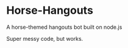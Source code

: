 Horse-Hangouts
==============

A horse-themed hangouts bot built on node.js


Super messy code, but works.
